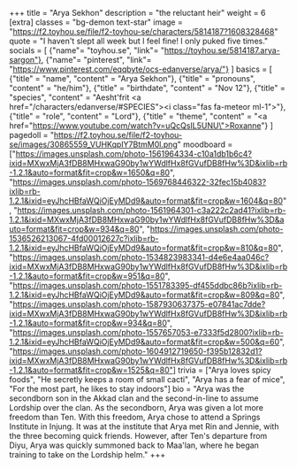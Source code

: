 +++
title = "Arya Sekhon"
description = "the reluctant heir"
weight = 6
[extra]
classes = "bg-demon text-star"
image = "https://f2.toyhou.se/file/f2-toyhou-se/characters/5814187?1608328468"
quote = "I haven't slept all week but I feel fine! I only puked five times."
socials = [
  {"name"= "toyhou.se", "link"= "https://toyhou.se/5814187.arya-sargon"},
  {"name"= "pinterest", "link"= "https://www.pinterest.com/eqqbyte/ocs-edanverse/arya/"}
]
basics = [
  {"title" = "name", "content" = "Arya Sekhon"},
  {"title" = "pronouns", "content" = "he/him"},
  {"title" = "birthdate", "content" = "Nov 12"},
  {"title" = "species", "content" = "Aesht'frit <a href=\"/characters/edanverse/#SPECIES\"><i class=\"fas fa-meteor ml-1\"></i></a>"},
  {"title" = "role", "content" = "Lord"},
  {"title" = "theme", "content" = "<a href=\"https://www.youtube.com/watch?v=uQcQsIL5UNU\">Roxanne</a>"}
]
pagedoll = "https://f2.toyhou.se/file/f2-toyhou-se/images/30865559_VUHKqpIY7BtmM0l.png"
moodboard = ["https://images.unsplash.com/photo-1561964334-c10a1db1b6c4?ixid=MXwxMjA3fDB8MHxwaG90by1wYWdlfHx8fGVufDB8fHw%3D&ixlib=rb-1.2.1&auto=format&fit=crop&w=1650&q=80", "https://images.unsplash.com/photo-1569768446322-32fec15b4083?ixlib=rb-1.2.1&ixid=eyJhcHBfaWQiOjEyMDd9&auto=format&fit=crop&w=1604&q=80", "https://images.unsplash.com/photo-1561964301-c3a222c2ad41?ixlib=rb-1.2.1&ixid=MXwxMjA3fDB8MHxwaG90by1wYWdlfHx8fGVufDB8fHw%3D&auto=format&fit=crop&w=934&q=80", "https://images.unsplash.com/photo-1536526213067-4fd00012627c?ixlib=rb-1.2.1&ixid=eyJhcHBfaWQiOjEyMDd9&auto=format&fit=crop&w=810&q=80", "https://images.unsplash.com/photo-1534823983341-d4e6e4aa046c?ixid=MXwxMjA3fDB8MHxwaG90by1wYWdlfHx8fGVufDB8fHw%3D&ixlib=rb-1.2.1&auto=format&fit=crop&w=951&q=80", "https://images.unsplash.com/photo-1551783395-df455ddbc86b?ixlib=rb-1.2.1&ixid=eyJhcHBfaWQiOjEyMDd9&auto=format&fit=crop&w=809&q=80", "https://images.unsplash.com/photo-1587930637375-e07841ac7dde?ixid=MXwxMjA3fDB8MHxwaG90by1wYWdlfHx8fGVufDB8fHw%3D&ixlib=rb-1.2.1&auto=format&fit=crop&w=934&q=80", "https://images.unsplash.com/photo-1557657053-e7333f5d2800?ixlib=rb-1.2.1&ixid=eyJhcHBfaWQiOjEyMDd9&auto=format&fit=crop&w=500&q=60", "https://images.unsplash.com/photo-1604912719650-f395b12832d1?ixid=MXwxMjA3fDB8MHxwaG90by1wYWdlfHx8fGVufDB8fHw%3D&ixlib=rb-1.2.1&auto=format&fit=crop&w=1525&q=80"]
trivia = ["Arya loves spicy foods", "He secretly keeps a room of small cacti", "Arya has a fear of mice", "For the most part, he likes to stay indoors"]
bio = "Arya was the secondborn son in the Akkad clan and the second-in-line to assume Lordship over the clan. As the secondborn, Arya was given a lot more freedom than Ten. With this freedom, Arya chose to attend a Springs Institute in Injung. It was at the institute that Arya met Rin and Jennie, with the three becoming quick friends. However, after Ten's departure from Diyu, Arya was quickly summoned back to Maa'lan, where he began training to take on the Lordship helm."
+++ 